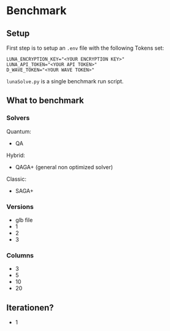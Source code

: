 # Benchmark

## Setup
First step is to setup an `.env` file with the following Tokens set:
```
LUNA_ENCRYPTION_KEY="<YOUR ENCRYPTION KEY>"
LUNA_API_TOKEN="<YOUR API TOKEN>"
D_WAVE_TOKEN="<YOUR WAVE TOKEN>"
```

`lunaSolve.py` is a single benchmark run script.


## What to benchmark
### Solvers
Quantum:
- QA

Hybrid:
- QAGA+ (general non optimized solver)

Classic:
- SAGA+

### Versions
- glb file
- 1
- 2
- 3

### Columns
- 3
- 5
- 10
- 20

## Iterationen?
- 1